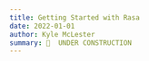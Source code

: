```yaml
---
title: Getting Started with Rasa
date: 2022-01-01
author: Kyle McLester
summary: 🚧  UNDER CONSTRUCTION
---
```

